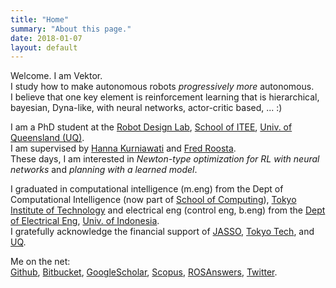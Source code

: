 ```yaml
---
title: "Home"
summary: "About this page."
date: 2018-01-07
layout: default
---
```


Welcome. I am Vektor. <br />
I study how to make autonomous robots _progressively more_ autonomous. <br />
I believe that one key element is reinforcement learning that is hierarchical, bayesian, Dyna-like, with neural networks, actor-critic based, ... :) <br />

I am a PhD student at the [Robot Design Lab](http://robotics.itee.uq.edu.au), [School of ITEE](http://www.itee.uq.edu.au/), [Univ. of Queensland (UQ)](https://www.uq.edu.au/). <br />
I am supervised by 
[Hanna Kurniawati](http://robotics.itee.uq.edu.au/~hannakur/dokuwiki/doku.php?id=wiki:welcome) and
[Fred Roosta](https://people.smp.uq.edu.au/FredRoosta/). <br />
These days, I am interested in _Newton-type optimization for RL with neural networks_ and _planning with a learned model_.

I graduated in
computational intelligence (m.eng) from the Dept of Computational Intelligence (now part of [School of Computing](https://www.titech.ac.jp/english/about/organization/schools/organization04.html)), [Tokyo Institute of Technology](https://www.titech.ac.jp/english/) and
electrical eng (control eng, b.eng) from the [Dept of Electrical Eng](http://www.ee.ui.ac.id), [Univ. of Indonesia](http://www.ui.ac.id/en/).<br />
I gratefully acknowledge the financial support of [JASSO](http://www.jasso.go.jp/en/), [Tokyo Tech](https://www.titech.ac.jp/english/), and [UQ](https://www.uq.edu.au/).

Me on the net: <br/>
[Github](https://github.com/tttor), 
[Bitbucket](https://bitbucket.org/tttor/), 
[GoogleScholar](https://scholar.google.com/citations?user=AYOBcPYAAAAJ), 
[Scopus](https://www.scopus.com/authid/detail.uri?authorId=56595210300), 
[ROSAnswers](https://answers.ros.org/users/1552/tor/),
[Twitter](https://twitter.com/tttorrr).
